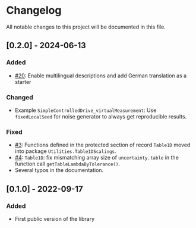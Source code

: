 # Changelog

All notable changes to this project will be documented in this file.

## [0.2.0] - 2024-06-13

### Added

- [#20](https://github.com/DLR-SR/Credibility/issues/20): Enable multilingual descriptions and add German translation as a starter

### Changed

- Example `SimpleControlledDrive_virtualMeasurement`: Use `fixedLocalSeed` for noise generator to always get reproducible results.

### Fixed

- [#3](https://github.com/DLR-SR/Credibility/issues/3): Functions defined in the protected section of record `Table1D` moved into package `Utilities.Table1DScalings`.
- [#4](https://github.com/DLR-SR/Credibility/issues/4): `Table1D`: fix mismatching array size of `uncertainty.table` in the function call `getTableLambdaByTolerance()`.
- Several typos in the documentation.

## [0.1.0]  - 2022-09-17

### Added

- First public version of the library
